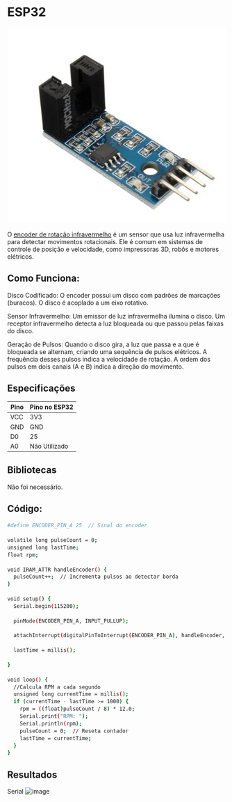 # ESP32
![image](https://github.com/pedrohgceolin/Controle_Torre_Eolica_Experimental/blob/main/Sensores%20e%20atuadores/Sensor%20de%20Velocidade%20de%20Rota%C3%A7%C3%A3o/sensorencoder.jpeg)

O [encoder de rotação infravermelho](https://www.makerhero.com/img/files/download/LM393-Datasheet.pdf) é um sensor que usa luz infravermelha para detectar movimentos rotacionais. Ele é comum em sistemas de controle de posição e velocidade, como impressoras 3D, robôs e motores elétricos.
 ## Como Funciona:

Disco Codificado:
O encoder possui um disco com padrões de marcações (buracos).
O disco é acoplado a um eixo rotativo.

Sensor Infravermelho:
Um emissor de luz infravermelha ilumina o disco.
Um receptor infravermelho detecta a luz bloqueada ou que passou pelas faixas do disco.

Geração de Pulsos:
Quando o disco gira, a luz que passa e a que é bloqueada se alternam, criando uma sequência de pulsos elétricos.
A frequência desses pulsos indica a velocidade de rotação.
A ordem dos pulsos em dois canais (A e B) indica a direção do movimento.

## Especificações
| Pino                                | Pino no ESP32                     |
|-------------------------------------|-----------------------------------|
| VCC                                 | 3V3                               |
| GND                                 | GND                               |
| D0                                  | 25                                | 
| A0                                  | Não Utilizado                     |

## Bibliotecas

Não foi necessário.

## Código:

```bash
#define ENCODER_PIN_A 25  // Sinal do encoder

volatile long pulseCount = 0;
unsigned long lastTime;
float rpm;

void IRAM_ATTR handleEncoder() {
  pulseCount++;  // Incrementa pulsos ao detectar borda
}

void setup() {
  Serial.begin(115200);

  pinMode(ENCODER_PIN_A, INPUT_PULLUP);

  attachInterrupt(digitalPinToInterrupt(ENCODER_PIN_A), handleEncoder, RISING);
  
  lastTime = millis();
  
}

void loop() {
  //Calcula RPM a cada segundo
  unsigned long currentTime = millis();
  if (currentTime - lastTime >= 1000) {
    rpm = ((float)pulseCount / 8) * 12.0;
    Serial.print("RPM: ");
    Serial.println(rpm);
    pulseCount = 0;  // Reseta contador
    lastTime = currentTime;
  }
}
```
## Resultados
Serial
![image](https://github.com/user-attachments/assets/5f771697-e281-48d8-8a01-cc1cd6010aac)
